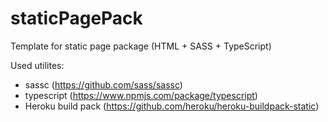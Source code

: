 # staticPagePack
Template for static page package (HTML + SASS + TypeScript)

Used utilites:
* sassc (https://github.com/sass/sassc)
* typescript (https://www.npmjs.com/package/typescript)
* Heroku build pack (https://github.com/heroku/heroku-buildpack-static)
